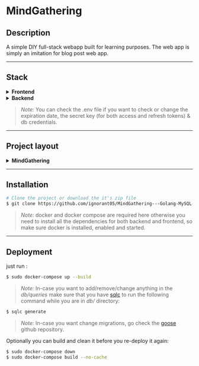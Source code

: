# MindGathering

## Description

A simple DIY full-stack webapp built for learning purposes.
The web app is simply an imitation for blog post web app.

---

##   Stack

<details>
<summary><strong>Frontend</strong></summary>
<br>

- React v20.
- Tailwindcss.
- Nginx.

</details>

<details>
<summary><strong>Backend</strong></summary>
<br>

- Golang.
- Goose.
- MySQL.
- Docker + docker compose. 
- Supports user authentication using jwt appoach.

</details> 

> *Note:* You can check the .env file if you want to check or change the expiration date, the secret key (for both access and refresh tokens) & db credentials.

---

##   Project layout

<details>
<summary><strong>MindGathering</strong></summary>
<br>

```text.
.
│----backend
│   ├── cmd
│   │   ├── app
│   │   │   └── main.go
│   │   └── server
│   │       └── server.go
│   ├── config
│   │   └── db
│   │       └── conn.go
│   ├── db
│   │   ├── migration
│   │   │   ├── 20250618185346_refresh_tokens_schema.sql
│   │   │   ├── 20250618185352_users_schema.sql
│   │   │   ├── 20250620160301_blogs_schema.sql
│   │   │   ├── 20250620160310_comments_schema.sql
│   │   │   └── 20250627143823_images_schema.sql
│   │   ├── queries
│   │   │   ├── auth.queries.sql
│   │   │   └── user.queries.sql
│   │   └── sqlc.yaml
│   ├── Dockerfile
│   ├── go.mod
│   ├── go.sum
│   ├── handler
│   │   ├── authentication.handler.go
│   │   ├── handler.go
│   │   └── user.handler.go
│   └── internal
│   ├── db
│   │   ├── auth.queries.sql.go
│   │   ├── db.go
│   │   ├── models.go
│   │   ├── querier.go
│   │   └── user.queries.sql.go
│   ├── helpers
│   │   ├── hash.pwd.go
│   │   └── load.env.go
│   ├── middleware
│   │   └── authentication.go
│   ├── routes
│   │   └── routes.go
│   └── utils
│       └── jwt.utils.go
├── docker-compose.yaml
├── frontend
│   ├── Dockerfile
│   ├── eslint.config.js
│   ├── index.html
│   ├── nginx
│   │   └── nginx.conf
│   ├── package.json
│   ├── package-lock.json
│   ├── postcss.config.js
│   ├── README.md
│   ├── src
│   │   ├── app
│   │   │   ├── api
│   │   │   │   └── apiSlice.jsx
│   │   │   └── store.jsx
│   │   ├── App.css
│   │   ├── App.jsx
│   │   ├── assets
│   │   │   ├── default_picture.png
│   │   │   └── logo.jpg
│   │   ├── components
│   │   │   ├── BlogCard.jsx
│   │   │   ├── CommentCard.jsx
│   │   │   ├── shared
│   │   │   │   └── Navbar.jsx
│   │   │   └── UserCard.jsx
│   │   ├── index.css
│   │   ├── main.jsx
│   │   ├── redux
│   │   │   └── slices
│   │   │       ├── authApiSlice.jsx
│   │   │       ├── authSlice.jsx
│   │   │       ├── commentApiSlice.jsx
│   │   │       ├── commentsSlice.jsx
│   │   │       ├── draftApiSlice.jsx
│   │   │       ├── draftSlice.jsx
│   │   │       ├── pageSlice.jsx
│   │   │       ├── readBlogSlice.jsx
│   │   │       └── usersApiSlice.jsx
│   │   └── screens
│   │       ├── BlogViewScreen.jsx
│   │       ├── CreateBlogScreen.jsx
│   │       ├── EditBlogScreen.jsx
│   │       ├── EditProfileScreen.jsx
│   │       ├── HomeScreen.jsx
│   │       ├── LoginScreen.jsx
│   │       ├── MyBlogsListScreen.jsx
│   │       ├── MyCommentsListScreen.jsx
│   │       ├── RegistrationScreen.jsx
│   │       ├── SeeOtherUserProfileScreen.jsx
│   │       └── SeeProfileScreen.jsx
│   ├── tailwind.config.js
│   └── vite.config.js
└── README.md

```

</details>


---

##   Installation 

```bash
# Clone the project or download the it's zip file
$ git clone https://github.com/ignorant05/MindGathering---Golang-MySQL-REACT.git
```

> *Note:* docker and docker compose are required here otherwise you need to install all the dependencies for both backend and frontend, so make sure docker is installed, enabled and started. 

---

##   Deployment

just run :

```bash
$ sudo docker-compose up --build
```

> *Note:* In-case you want to add/remove/change anything in the *db/queries* make sure that you have [sqlc](https://docs.sqlc.dev/en/stable/overview/install.html) to run the following command while you are in *db/* directory:

```bash
$ sqlc generate 
```
> *Note:* In-case you want change migrations, go check the [goose](https://github.com/pressly/goose) github repository.

Optionally you can build and clean it before you re-deploy it again: 

```bash
$ sudo docker-compose down 
$ sudo docker-compose build --no-cache
```

